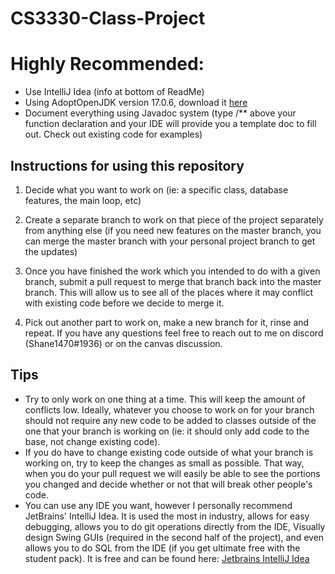 # CS3330-Class-Project
# Highly Recommended:
- Use IntelliJ Idea (info at bottom of ReadMe)
- Using AdoptOpenJDK version 17.0.6, download it [here](https://adoptium.net/temurin/releases/)
- Document everything using Javadoc system (type /** above your function declaration and your IDE will provide you a template doc to fill out. Check out existing code for examples)
## Instructions for using this repository
1. Decide what you want to work on (ie: a specific class, database features, the main loop, etc)

2. Create a separate branch to work on that piece of the project separately from anything else (if you need new features on the master branch, you can merge the master branch with your personal project branch to get the updates)

3. Once you have finished the work which you intended to do with a given branch, submit a pull request to merge that branch back into the master branch. This will allow us to see all of the places where it may conflict with existing code before we decide to merge it.

4. Pick out another part to work on, make a new branch for it, rinse and repeat. If you have any questions feel free to reach out to me on discord (Shane1470#1936) or on the canvas discussion.

## Tips
- Try to only work on one thing at a time. This will keep the amount of conflicts low. Ideally, whatever you choose to work on for your branch should not require any new code to be added to classes outside of the one that your branch is working on (ie: it should only add code to the base, not change existing code).
- If you do have to change existing code outside of what your branch is working on, try to keep the changes as small as possible. That way, when you do your pull request we will easily be able to see the portions you changed and decide whether or not that will break other people's code.
- You can use any IDE you want, however I personally recommend JetBrains' IntelliJ Idea. It is used the most in industry, allows for easy debugging, allows you to do git operations directly from the IDE, Visually design Swing GUIs (required in the second half of the project), and even allows you to do SQL from the IDE (if you get ultimate free with the student pack). It is free and can be found here: [Jetbrains IntelliJ Idea](https://www.jetbrains.com/idea/)
